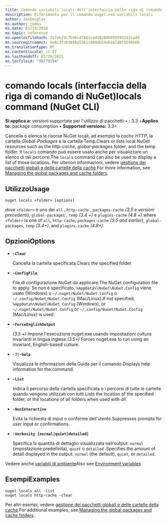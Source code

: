 ```yaml
---
title: Comando variabili locali dell'interfaccia della riga di comando di NuGet
description: Riferimento per il comando nuget.exe variabili locali
author: JonDouglas
ms.author: jodou
ms.date: 03/19/2018
ms.topic: reference
ms.openlocfilehash: 25feb29c7b96c47681cedd8208b8595952d3ca49
ms.sourcegitcommit: ee6c3f203648a5561c809db54ebeb1d0f0598b68
ms.translationtype: MT
ms.contentlocale: it-IT
ms.lasthandoff: 01/26/2021
ms.locfileid: "98779194"
---
```

# <a name="locals-command-nuget-cli"></a><span data-ttu-id="5074d-103">comando locals (interfaccia della riga di comando di NuGet)</span><span class="sxs-lookup"><span data-stu-id="5074d-103">locals command (NuGet CLI)</span></span>

<span data-ttu-id="5074d-104">**Si applica a:** versioni supportate per l'utilizzo di pacchetti &bullet; **:** 3.3 +</span><span class="sxs-lookup"><span data-stu-id="5074d-104">**Applies to:** package consumption &bullet; **Supported versions:** 3.3+</span></span>

<span data-ttu-id="5074d-105">Cancella o elenca le risorse NuGet locali, ad esempio la *cache HTTP*, la cartella *Global-Packages* e la cartella Temp.</span><span class="sxs-lookup"><span data-stu-id="5074d-105">Clears or lists local NuGet resources such as the *http-cache*, *global-packages* folder, and the temp folder.</span></span> <span data-ttu-id="5074d-106">Il `locals` comando può essere usato anche per visualizzare un elenco di tali percorsi.</span><span class="sxs-lookup"><span data-stu-id="5074d-106">The `locals` command can also be used to display a list of those locations.</span></span> <span data-ttu-id="5074d-107">Per ulteriori informazioni, vedere [gestione dei pacchetti globali e delle cartelle della cache](../../consume-packages/managing-the-global-packages-and-cache-folders.md).</span><span class="sxs-lookup"><span data-stu-id="5074d-107">For more information, see [Managing the global packages and cache folders](../../consume-packages/managing-the-global-packages-and-cache-folders.md).</span></span>

## <a name="usage"></a><span data-ttu-id="5074d-108">Utilizzo</span><span class="sxs-lookup"><span data-stu-id="5074d-108">Usage</span></span>

```cli
nuget locals <folder> [options]
```

<span data-ttu-id="5074d-109">dove `<folder>` è uno dei `all` , `http-cache` , `packages-cache` *(3,5 e versioni precedenti)*, `global-packages` , `temp` *(3.4 +)* e `plugins-cache` *(4.8 +)*.</span><span class="sxs-lookup"><span data-stu-id="5074d-109">where `<folder>` is one of `all`, `http-cache`, `packages-cache` *(3.5 and earlier)*, `global-packages`, `temp` *(3.4+)*, and `plugins-cache` *(4.8+)*.</span></span>

## <a name="options"></a><span data-ttu-id="5074d-110">Opzioni</span><span class="sxs-lookup"><span data-stu-id="5074d-110">Options</span></span>

- **`-Clear`**

  <span data-ttu-id="5074d-111">Cancella la cartella specificata.</span><span class="sxs-lookup"><span data-stu-id="5074d-111">Clears the specified folder.</span></span>

- **`-ConfigFile`**

  <span data-ttu-id="5074d-112">File di configurazione NuGet da applicare.</span><span class="sxs-lookup"><span data-stu-id="5074d-112">The NuGet configuration file to apply.</span></span> <span data-ttu-id="5074d-113">Se non è specificato, `%AppData%\NuGet\NuGet.Config` viene usato (Windows) o `~/.nuget/NuGet/NuGet.Config` o `~/.config/NuGet/NuGet.Config` (Mac/Linux).</span><span class="sxs-lookup"><span data-stu-id="5074d-113">If not specified, `%AppData%\NuGet\NuGet.Config` (Windows), or `~/.nuget/NuGet/NuGet.Config` or `~/.config/NuGet/NuGet.Config` (Mac/Linux) is used.</span></span>

- **`-ForceEnglishOutput`**

  <span data-ttu-id="5074d-114">*(3.5 +)* Impone l'esecuzione nuget.exe usando impostazioni cultura invarianti in lingua inglese.</span><span class="sxs-lookup"><span data-stu-id="5074d-114">*(3.5+)* Forces nuget.exe to run using an invariant, English-based culture.</span></span>

- **`-?|-help`**

  <span data-ttu-id="5074d-115">Visualizza le informazioni della Guida per il comando.</span><span class="sxs-lookup"><span data-stu-id="5074d-115">Displays help information for the command.</span></span>

- **`-List`**

  <span data-ttu-id="5074d-116">Indica il percorso della cartella specificata o i percorsi di tutte le cartelle quando vengono utilizzati con *tutti*.</span><span class="sxs-lookup"><span data-stu-id="5074d-116">Lists the location of the specified folder, or the locations of all folders when used with *all*.</span></span>

- **`-NonInteractive`**

  <span data-ttu-id="5074d-117">Evita la richiesta di input o conferme dell'utente.</span><span class="sxs-lookup"><span data-stu-id="5074d-117">Suppresses prompts for user input or confirmations.</span></span>

- **`-Verbosity [normal|quiet|detailed]`**

  <span data-ttu-id="5074d-118">Specifica la quantità di dettaglio visualizzata nell'output: `normal` (impostazione predefinita), `quiet` o `detailed` .</span><span class="sxs-lookup"><span data-stu-id="5074d-118">Specifies the amount of detail displayed in the output: `normal` (the default), `quiet`, or `detailed`.</span></span>

<span data-ttu-id="5074d-119">Vedere anche [variabili di ambiente](cli-ref-environment-variables.md)</span><span class="sxs-lookup"><span data-stu-id="5074d-119">Also see [Environment variables](cli-ref-environment-variables.md)</span></span>

## <a name="examples"></a><span data-ttu-id="5074d-120">Esempi</span><span class="sxs-lookup"><span data-stu-id="5074d-120">Examples</span></span>

```cli
nuget locals all -list
nuget locals http-cache -clear
```

<span data-ttu-id="5074d-121">Per altri esempi, vedere [gestione dei pacchetti globali e delle cartelle della cache](../../consume-packages/managing-the-global-packages-and-cache-folders.md).</span><span class="sxs-lookup"><span data-stu-id="5074d-121">For additional examples, see [Managing the global packages and cache folders](../../consume-packages/managing-the-global-packages-and-cache-folders.md).</span></span>
